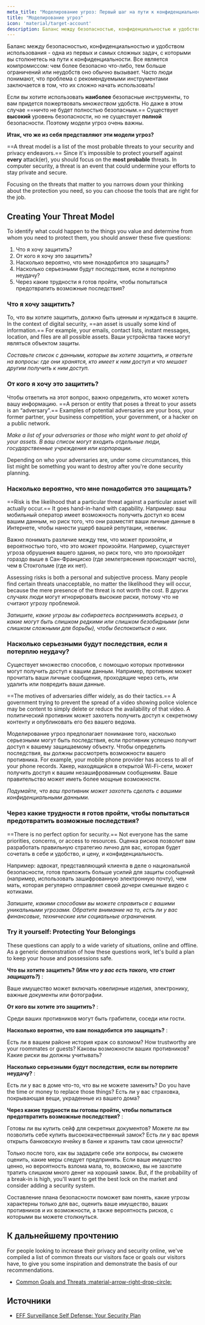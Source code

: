 ```yaml
---
meta_title: "Моделирование угроз: Первый шаг на пути к конфиденциальности - Privacy Guides"
title: "Моделирование угроз"
icon: 'material/target-account'
description: Баланс между безопасностью, конфиденциальностью и удобством использования - одна из первых и самых сложных задач, с которыми вы столкнетесь на пути к конфиденциальности.
---
```


Баланс между безопасностью, конфиденциальностью и удобством использования - одна из первых и самых сложных задач, с которыми вы столкнетесь на пути к конфиденциальности. Все является компромиссом: чем более безопасно что-либо, тем больше ограничений или неудобств оно обычно вызывает. Часто люди понимают, что проблема с рекомендуемыми инструментами заключается в том, что их сложно начать использовать!

Если вы хотите использовать **наиболее** безопасные инструменты, то вам придется пожертвовать *множеством* удобств. Но даже в этом случае ==ничто не будет полностью безопасным.== Существует **высокий** уровень безопасности, но не существует **полной** безопасности. Поэтому модели угроз очень важны.

**Итак, что же из себя представляют эти модели угроз?**

==A threat model is a list of the most probable threats to your security and privacy endeavors.== Since it's impossible to protect yourself against **every** attack(er), you should focus on the **most probable** threats. In computer security, a threat is an event that could undermine your efforts to stay private and secure.

Focusing on the threats that matter to you narrows down your thinking about the protection you need, so you can choose the tools that are right for the job.

## Creating Your Threat Model

To identify what could happen to the things you value and determine from whom you need to protect them, you should answer these five questions:

1. Что я хочу защитить?
2. От кого я хочу это защитить?
3. Насколько вероятно, что мне понадобится это защищать?
4. Насколько серьезными будут последствия, если я потерплю неудачу?
5. Через какие трудности я готов пройти, чтобы попытаться предотвратить возможные последствия?

### Что я хочу защитить?

То, что вы хотите защитить, должно быть ценным и нуждаться в защите. In the context of digital security, ==an asset is usually some kind of information.== For example, your emails, contact lists, instant messages, location, and files are all possible assets. Ваши устройства также могут являться объектом защиты.

*Составьте список с данными, которые вы хотите защитить, и ответьте на вопросы: где они хранятся, кто имеет к ним доступ и что мешает другим получить к ним доступ.*

### От кого я хочу это защитить?

Чтобы ответить на этот вопрос, важно определить, кто может хотеть вашу информацию. ==A person or entity that poses a threat to your assets is an “adversary”.== Examples of potential adversaries are your boss, your former partner, your business competition, your government, or a hacker on a public network.

*Make a list of your adversaries or those who might want to get ahold of your assets. В ваш список могут входить отдельные люди, государственные учреждения или корпорации.*

Depending on who your adversaries are, under some circumstances, this list might be something you want to destroy after you're done security planning.

### Насколько вероятно, что мне понадобится это защищать?

==Risk is the likelihood that a particular threat against a particular asset will actually occur.== It goes hand-in-hand with capability. Например: ваш мобильный оператор имеет возможность получить доступ ко всем вашим данным, но риск того, что они разместят ваши личные данные в Интернете, чтобы нанести ущерб вашей репутации, невелик.

Важно понимать различие между тем, что может произойти, и вероятностью того, что это может произойти. Например, существует угроза обрушения вашего здания, но риск того, что это произойдет гораздо выше в Сан-Франциско (где землетрясения происходят часто), чем в Стокгольме (где их нет).

Assessing risks is both a personal and subjective process. Many people find certain threats unacceptable, no matter the likelihood they will occur, because the mere presence of the threat is not worth the cost. В других случаях люди могут игнорировать высокие риски, потому что не считают угрозу проблемой.

*Запишите, какие угрозы вы собираетесь воспринимать всерьез, а какие могут быть слишком редкими или слишком безобидными (или слишком сложными для борьбы), чтобы беспокоиться о них.*

### Насколько серьезными будут последствия, если я потерплю неудачу?

Существует множество способов, с помощью которых противники могут получить доступ к вашим данным. Например, противник может прочитать ваши личные сообщения, проходящие через сеть, или удалить или повредить ваши данные.

==The motives of adversaries differ widely, as do their tactics.== A government trying to prevent the spread of a video showing police violence may be content to simply delete or reduce the availability of that video. А политический противник может захотеть получить доступ к секретному контенту и опубликовать его без вашего ведома.

Моделирование угроз предполагает понимание того, насколько серьезными могут быть последствия, если противник успешно получит доступ к вашему защищаемому объекту. Чтобы определить последствия, вы должны рассмотреть возможности вашего противника. For example, your mobile phone provider has access to all of your phone records. Хакер, находящийся в открытой Wi-Fi-сети, может получить доступ к вашим незашифрованным сообщениям. Ваше правительство может иметь более мощные возможности.

*Подумайте, что ваш противник может захотеть сделать с вашими конфиденциальными данными.*

### Через какие трудности я готов пройти, чтобы попытаться предотвратить возможные последствия?

==There is no perfect option for security.== Not everyone has the same priorities, concerns, or access to resources. Оценка рисков позволит вам разработать правильную стратегию лично для вас, которая будет сочетать в себе и удобство, и цену, и конфиденциальность.

Например: адвокат, представляющий клиента в деле о национальной безопасности, готов приложить больше усилий для защиты сообщений (например, использовать зашифрованную электронную почту), чем мать, которая регулярно отправляет своей дочери смешные видео с котиками.

*Запишите, какими способами вы можете справиться с вашими уникальными угрозами. Обратите внимание на то, есть ли у вас финансовые, технические или социальные ограничения.*

### Try it yourself: Protecting Your Belongings

These questions can apply to a wide variety of situations, online and offline. As a generic demonstration of how these questions work, let's build a plan to keep your house and possessions safe.

**Что вы хотите защитить? (Или *что у вас есть такого, что стоит защищать?*)**
:

Ваше имущество может включать ювелирные изделия, электронику, важные документы или фотографии.

**От кого вы хотите это защитить?**
:

Среди ваших противников могут быть грабители, соседи или гости.

**Насколько вероятно, что вам понадобится это защищать?**
:

Есть ли в вашем районе история краж со взломом? How trustworthy are your roommates or guests? Каковы возможности ваших противников? Какие риски вы должны учитывать?

**Насколько серьезными будут последствия, если вы потерпите неудачу?**
:

Есть ли у вас в доме что-то, что вы не можете заменить? Do you have the time or money to replace those things? Есть ли у вас страховка, покрывающая вещи, украденные из вашего дома?

**Через какие трудности вы готовы пройти, чтобы попытаться предотвратить возможные последствия?**
:

Готовы ли вы купить сейф для секретных документов? Можете ли вы позволить себе купить высококачественный замок? Есть ли у вас время открыть банковскую ячейку в банке и хранить там свои ценности?

Только после того, как вы зададите себе эти вопросы, вы сможете оценить, какие меры следует предпринять. Если ваше имущество ценно, но вероятность взлома мала, то, возможно, вы не захотите тратить слишком много денег на хороший замок. But, if the probability of a break-in is high, you'll want to get the best lock on the market and consider adding a security system.

Составление плана безопасности поможет вам понять, какие угрозы характерны только для вас, оценить ваше имущество, ваших противников и их возможности, а также вероятность рисков, с которыми вы можете столкнуться.

## К дальнейшему прочтению

For people looking to increase their privacy and security online, we've compiled a list of common threats our visitors face or goals our visitors have, to give you some inspiration and demonstrate the basis of our recommendations.

- [Common Goals and Threats :material-arrow-right-drop-circle:](common-threats.md)

## Источники

- [EFF Surveillance Self Defense: Your Security Plan](https://ssd.eff.org/en/module/your-security-plan)
